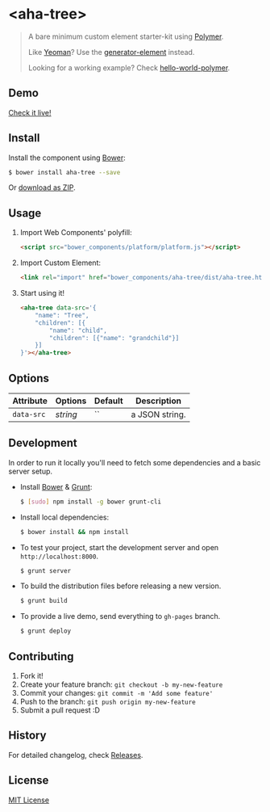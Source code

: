 # &lt;aha-tree&gt;

> A bare minimum custom element starter-kit using [Polymer](http://www.polymer-project.org/).
>
> Like [Yeoman](http://yeoman.io/)? Use the [generator-element](https://www.npmjs.org/package/generator-element) instead.
>
> Looking for a working example? Check [hello-world-polymer](https://github.com/webcomponents/hello-world-polymer).

## Demo

[Check it live!](http://liuwenchao.github.io/aha-tree)

## Install

Install the component using [Bower](http://bower.io/):

```sh
$ bower install aha-tree --save
```

Or [download as ZIP](https://github.com/liuwenchao/aha-tree/archive/master.zip).

## Usage

1. Import Web Components' polyfill:

    ```html
    <script src="bower_components/platform/platform.js"></script>
    ```

2. Import Custom Element:

    ```html
    <link rel="import" href="bower_components/aha-tree/dist/aha-tree.html">
    ```

3. Start using it!

    ```html
    <aha-tree data-src='{
        "name": "Tree", 
        "children": [{ 
            "name": "child", 
            "children": [{"name": "grandchild"}]
        }]
    }'></aha-tree>
    ```

## Options

Attribute     | Options     | Default      | Description
---           | ---         | ---          | ---
`data-src`    | *string*    | ``           | a JSON string.


## Development

In order to run it locally you'll need to fetch some dependencies and a basic server setup.

* Install [Bower](http://bower.io/) & [Grunt](http://gruntjs.com/):

    ```sh
    $ [sudo] npm install -g bower grunt-cli
    ```

* Install local dependencies:

    ```sh
    $ bower install && npm install
    ```

* To test your project, start the development server and open `http://localhost:8000`.

    ```sh
    $ grunt server
    ```

* To build the distribution files before releasing a new version.

    ```sh
    $ grunt build
    ```

* To provide a live demo, send everything to `gh-pages` branch.

    ```sh
    $ grunt deploy
    ```

## Contributing

1. Fork it!
2. Create your feature branch: `git checkout -b my-new-feature`
3. Commit your changes: `git commit -m 'Add some feature'`
4. Push to the branch: `git push origin my-new-feature`
5. Submit a pull request :D

## History

For detailed changelog, check [Releases](https://github.com/liuwenchao/aha-tree/releases).

## License

[MIT License](http://opensource.org/licenses/MIT)
